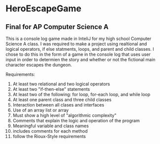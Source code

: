 # HeroEscapeGame

## Final for AP Computer Science A

This is a console log game made in InteliJ for my high school Computer Science A class. I was required to make
a project using realtional and logical operators, if else statments, loops, and parent and child classes. I chose
to do this in the form of a game in the console log that uses user input in order to determien the story and whether
or not the fictional main character escapes the dungeon.

Requirements:
1) At least two relational and two logical operators
2) At least two "if-then-else" statements
3) At least two of the following: for loop, for-each loop, and while loop
4) At least one parent class and three child classes
5) Interaction between all clases and interfaces
6) Use of an array list or array
7) Must show a high level of "algorithmic complexity"
8) Comments that explain the logic and operation of the program
9) Meaningful variable and class names
10) includes comments for each method
11) follow the Rioux-Style requirements 
